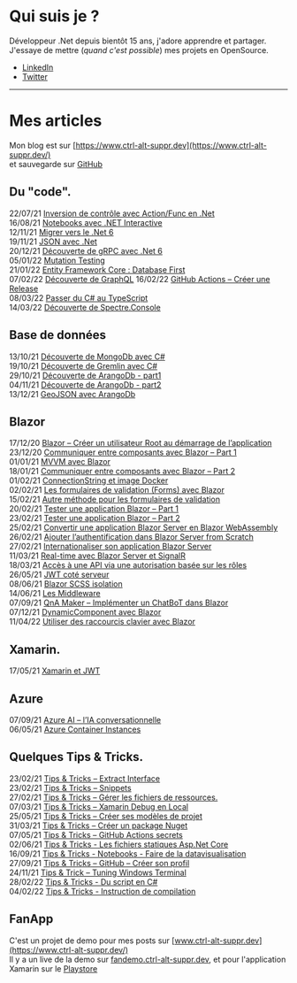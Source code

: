 # Qui suis je ?
Développeur .Net depuis bientôt 15 ans, j'adore apprendre et partager. J'essaye de mettre (*quand c'est possible*) mes projets en OpenSource.

* [LinkedIn](https://www.linkedin.com/in/anthony-ryckembusch-4000a9111/)  
* [Twitter](https://twitter.com/Anthony_Ryck)

-----------------------

# Mes articles  

Mon blog est sur [https://www.ctrl-alt-suppr.dev](https://www.ctrl-alt-suppr.dev/)  
et sauvegarde sur [GitHub](https://github.com/AnthonyRyck/ctrl-alt-suppr/)

## Du "code".
22/07/21 [Inversion de contrôle avec Action/Func en .Net](https://www.ctrl-alt-suppr.dev/post/38)  
16/08/21 [Notebooks avec .NET Interactive](https://www.ctrl-alt-suppr.dev/post/35)  
12/11/21 [Migrer vers le .Net 6](https://www.ctrl-alt-suppr.dev/post/30)  
19/11/21 [JSON avec .Net](https://www.ctrl-alt-suppr.dev/post/5)  
20/12/21 [Découverte de gRPC avec .Net 6](https://www.ctrl-alt-suppr.dev/post/16)  
05/01/22 [Mutation Testing](https://dev.to/ryck/mutation-testing-4oj6)  
21/01/22 [Entity Framework Core : Database First](https://www.ctrl-alt-suppr.dev/post/15)  
07/02/22 [Découverte de GraphQL](https://dev.to/ryck/decouverte-de-graphql-3i5k)
16/02/22 [GitHub Actions – Créer une Release](https://www.ctrl-alt-suppr.dev/post/10)  
08/03/22 [Passer du C# au TypeScript](https://www.ctrl-alt-suppr.dev/post/7)  
14/03/22 [Découverte de Spectre.Console](https://dev.to/ryck/decouverte-de-spectreconsole-kjn)  

## Base de données
13/10/21 [Découverte de MongoDb avec C#](https://www.ctrl-alt-suppr.dev/post/34)  
19/10/21 [Découverte de Gremlin avec C#](https://www.ctrl-alt-suppr.dev/post/33)  
29/10/21 [Découverte de ArangoDb - part1](https://www.ctrl-alt-suppr.dev/post/32)  
04/11/21 [Découverte de ArangoDb - part2](https://www.ctrl-alt-suppr.dev/post/31)  
13/12/21 [GeoJSON avec ArangoDb](https://www.ctrl-alt-suppr.dev/post/11)  

## Blazor
17/12/20 [Blazor – Créer un utilisateur Root au démarrage de l’application](https://dev.to/ryck/blazor-creer-un-utilisateur-root-au-demarrage-de-l-application-2on2)  
23/12/20 [Communiquer entre composants avec Blazor – Part 1](https://www.ctrl-alt-suppr.dev/2020/12/23/communiquer-entre-composants-avec-blazor-part-1/)  
01/01/21 [MVVM avec Blazor](https://www.ctrl-alt-suppr.dev/2021/01/01/mvvm-avec-blazor/)  
18/01/21 [Communiquer entre composants avec Blazor – Part 2](https://www.ctrl-alt-suppr.dev/2021/01/18/communiquer-entre-composants-avec-blazor-part-2/)  
01/02/21 [ConnectionString et image Docker](https://www.ctrl-alt-suppr.dev/2021/02/01/connectionstring-et-image-docker/)  
02/02/21 [Les formulaires de validation (Forms) avec Blazor](https://www.ctrl-alt-suppr.dev/2021/02/02/les-formulaires-de-validation-forms-avec-blazor/)  
15/02/21 [Autre méthode pour les formulaires de validation](https://www.ctrl-alt-suppr.dev/2021/02/15/autre-methode-pour-les-formulaires-de-validation/)  
20/02/21 [Tester une application Blazor – Part 1](https://www.ctrl-alt-suppr.dev/2021/02/20/tester-une-application-blazor-part-1/)  
23/02/21 [Tester une application Blazor – Part 2](https://www.ctrl-alt-suppr.dev/2021/02/23/tester-une-application-blazor-part-2/)  
25/02/21 [Convertir une application Blazor Server en Blazor WebAssembly](https://www.ctrl-alt-suppr.dev/2021/02/25/convertir-une-application-blazor-server-en-blazor-webassembly/)  
26/02/21 [Ajouter l’authentification dans Blazor Server from Scratch](https://www.ctrl-alt-suppr.dev/2021/02/26/ajouter-lauthentification-dans-blazor-server-from-scratch/)  
27/02/21 [Internationaliser son application Blazor Server](https://www.ctrl-alt-suppr.dev/2021/02/27/internationaliser-son-application-blazor-server/)  
11/03/21 [Real-time avec Blazor Server et SignalR](https://www.ctrl-alt-suppr.dev/2021/03/11/real-time-avec-blazor-server-et-signalr/)  
18/03/21 [Accès à une API via une autorisation basée sur les rôles](https://www.ctrl-alt-suppr.dev/2021/03/18/acces-a-une-api-via-une-autorisation-basee-sur-les-roles/)  
26/05/21 [JWT coté serveur](https://www.ctrl-alt-suppr.dev/2021/05/26/jwt-cote-serveur/)  
08/06/21 [Blazor SCSS isolation](https://www.ctrl-alt-suppr.dev/2021/06/08/blazor-scss-isolation/)  
14/06/21 [Les Middleware](https://www.ctrl-alt-suppr.dev/2021/06/14/les-middlewares/)  
07/09/21 [QnA Maker – Implémenter un ChatBoT dans Blazor](https://www.ctrl-alt-suppr.dev/2021/09/07/qna-maker-azure-bot-implementer-un-chatbot-dans-blazor/)  
07/12/21 [DynamicComponent avec Blazor](https://www.ctrl-alt-suppr.dev/2021/12/07/dynamiccomponent-avec-blazor/)  
11/04/22 [Utiliser des raccourcis clavier avec Blazor](https://www.ctrl-alt-suppr.dev/2022/04/11/utiliser-des-raccourcis-clavier-avec-blazor/)  

## Xamarin.
17/05/21 [Xamarin et JWT](https://www.ctrl-alt-suppr.dev/post/44)  

## Azure
07/09/21 [Azure AI – l’IA conversationnelle](https://www.ctrl-alt-suppr.dev/post/65)  
06/05/21 [Azure Container Instances](https://www.ctrl-alt-suppr.dev/post/64)  

## Quelques Tips & Tricks.
23/02/21 [Tips & Tricks – Extract Interface](https://www.ctrl-alt-suppr.dev/post/26)  
23/02/21 [Tips & Tricks – Snippets](https://www.ctrl-alt-suppr.dev/post/27)  
27/02/21 [Tips & Tricks – Gérer les fichiers de ressources.](https://www.ctrl-alt-suppr.dev/post/28)  
07/03/21 [Tips & Tricks – Xamarin Debug en Local](https://www.ctrl-alt-suppr.dev/post/25)  
25/05/21 [Tips & Tricks – Créer ses modèles de projet](https://www.ctrl-alt-suppr.dev/post/24)  
31/03/21 [Tips & Tricks – Créer un package Nuget](https://www.ctrl-alt-suppr.dev/post/23)  
07/05/21 [Tips & Tricks – GitHub Actions secrets](https://www.ctrl-alt-suppr.dev/post/22)  
02/06/21 [Tips & Tricks - Les fichiers statiques Asp.Net Core](https://www.ctrl-alt-suppr.dev/post/21)  
16/09/21 [Tips & Tricks - Notebooks - Faire de la datavisualisation](https://www.ctrl-alt-suppr.dev/post/20)  
27/09/21 [Tips & Tricks – GitHub – Créer son profil](https://www.ctrl-alt-suppr.dev/post/19)  
24/11/21 [Tips & Trick – Tuning Windows Terminal](https://www.ctrl-alt-suppr.dev/post/18)  
28/02/22 [Tips & Tricks - Du script en C#](https://www.ctrl-alt-suppr.dev/post/9)  
04/02/22 [Tips & Tricks - Instruction de compilation](https://www.ctrl-alt-suppr.dev/post/12)  

## FanApp
C'est un projet de demo pour mes posts sur [www.ctrl-alt-suppr.dev](https://www.ctrl-alt-suppr.dev/)  
Il y a un live de la demo sur [fandemo.ctrl-alt-suppr.dev](https://fandemo.ctrl-alt-suppr.dev/), et pour l'application Xamarin sur le [Playstore](https://play.google.com/store/apps/details?id=com.anthonyryck.fansmobile)
